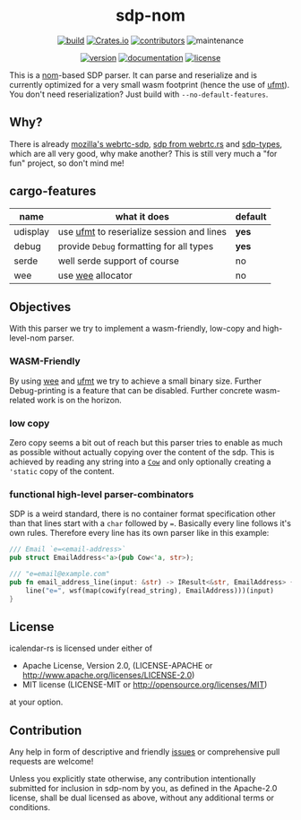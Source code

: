 <div align="center">

# sdp-nom

[![build](https://img.shields.io/github/workflow/status/hoodie/sdp-nom/Continuous%20Integration)](https://github.com/hoodie/sdp-nom/actions?query=workflow%3A"Continuous+Integration")
[![Crates.io](https://img.shields.io/crates/d/sdp-nom)](https://crates.io/crates/sdp-nom)
[![contributors](https://img.shields.io/github/contributors/hoodie/sdp-nom)](https://github.com/hoodie/sdp-nom/graphs/contributors)
![maintenance](https://img.shields.io/maintenance/yes/2022)

[![version](https://img.shields.io/crates/v/sdp-nom)](https://crates.io/crates/sdp-nom/)
[![documentation](https://img.shields.io/badge/docs-latest-blue.svg)](https://docs.rs/sdp-nom/)
[![license](https://img.shields.io/crates/l/sdp-nom.svg?style=flat)](https://crates.io/crates/sdp-nom/)

</div>

This is a [nom][]-based SDP parser.
It can parse and reserialize and is currently optimized for a very small wasm footprint (hence the use of [ufmt][]).
You don't need reserialization? Just build with `--no-default-features`.

## Why?

There is already [mozilla's webrtc-sdp][mozilla-sdp], [sdp from webrtc.rs][webrtc_rs] and [sdp-types],
which are all very good, why make another?
This is still very much a "for fun" project, so don't mind me!

## cargo-features

| name     | what it does                                  | default |
| -------- | --------------------------------------------- | ------- |
| udisplay | use [ufmt][] to reserialize session and lines | **yes** |
| debug    | provide `Debug` formatting for all types      | **yes** |
| serde    | well serde support of course                  | no      |
| wee      | use [wee][] allocator                         | no      |

## Objectives

With this parser we try to implement a wasm-friendly, low-copy and high-level-nom parser.

### WASM-Friendly

By using [wee][] and [ufmt][] we try to achieve a small binary size.
Further Debug-printing is a feature that can be disabled.
Further concrete wasm-related work is on the horizon.

### low copy

Zero copy seems a bit out of reach but this parser tries to enable as much as possible without actually copying over the content of the sdp.
This is achieved by reading any string into a [`Cow`][] and only optionally creating a `'static` copy of the content.

### functional high-level parser-combinators

SDP is a weird standard,
there is no container format specification other than that lines start with a `char` followed by `=`.
Basically every line follows it's own rules.
Therefore every line has its own parser like in this example:

```rust
/// Email `e=<email-address>`
pub struct EmailAddress<'a>(pub Cow<'a, str>);

/// "e=email@example.com"
pub fn email_address_line(input: &str) -> IResult<&str, EmailAddress> {
    line("e=", wsf(map(cowify(read_string), EmailAddress)))(input)
}
```

## License

icalendar-rs is licensed under either of

* Apache License, Version 2.0, (LICENSE-APACHE or http://www.apache.org/licenses/LICENSE-2.0)
* MIT license (LICENSE-MIT or http://opensource.org/licenses/MIT)

at your option.

## Contribution

Any help in form of descriptive and friendly [issues](https://github.com/hoodie/sdp-nom/issues) or comprehensive pull requests are welcome! 

Unless you explicitly state otherwise, any contribution intentionally submitted for inclusion in sdp-nom by you, as defined in the Apache-2.0 license, shall be dual licensed as above, without any additional terms or conditions.

[nom]: https://docs.rs/nom
[ufmt]: https://docs.rs/ufmt
[wee]: https://docs.rs/wee_alloc
[mozilla-sdp]: https://crates.io/crates/webrtc-sdp
[webrtc_rs]: https://crates.io/crates/sdp
[sdp-types]: https://crates.io/crates/sdp-types
[`cow`]: https://doc.rust-lang.org/stable/std/borrow/enum.Cow.html

